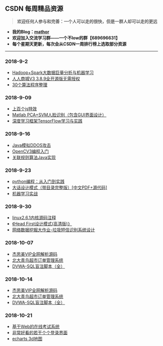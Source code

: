 ## CSDN 每周精品资源
> **欢迎任何人参与和完善：一个人可以走的很快，但是一群人却可以走的更远**

* **我的Blog：[mathor](https://www.wmathor.com)**
* **欢迎加入交流学习群——一个不low的群【689696631】**
* **每个星期天更新，每次会从CSDN一周排行榜上选取部分资源**
<hr>

### 2018-9-2
- [Hadoop+Spark大数据巨量分析与机器学习](https://pan.baidu.com/s/1zzTBJPpv0pfjrFxAZlw5zA)
- [人人商城V3 3.8.9全开源版无需授权](https://pan.baidu.com/s/1nDd0RR3J-reph3DoerBD0Q)
- [30个算法程序整理](https://pan.baidu.com/s/1xZufNzi2y1iH4lkkUfSjYA)
### 2018-9-09
- [上百个js特效](https://pan.baidu.com/s/16cmKAudiyGcTH_DQTmxnlw)
- [Matlab PCA+SVM人脸识别（包含GUI界面设计）](https://pan.baidu.com/s/1lr15oKt5K2Im7tcwN4eXpQ)
- [深度学习框架TensorFlow学习与实践](https://github.com/dta0502/DeepLearning-Framework-TensorFlow-Learning-and-Application)
### 2018-9-16
- [Java模拟DDOS攻击](https://pan.baidu.com/s/1MS7LzEEYKeFyqU3wTRkvxw)
- [OpenCV3编程入门](https://pan.baidu.com/s/1K320kstGt94leWsEVylH9g)
- [关联规则算法Java实现](https://pan.baidu.com/s/1ghSMhbOzafYQ1ByLEVWSrg)
### 2018-9-23
- [python编程：从入门到实践](https://pan.baidu.com/s/14sw-NcA-4Qvau4f2LEmAWg)
- [大话设计模式（带目录完整版）[中文PDF+源代码]](https://pan.baidu.com/s/1TsDDXntjyakdPNAvykbSYw)
- [机器学习实战](https://pan.baidu.com/s/1gwHFwssq1ul_JVMO2ebRPg)
### 2018-9-30
- [linux2.6.1内核源码注释](https://pan.baidu.com/s/1IHAwEfHYWDdD4XJzcJum6g)
- [《Head First设计模式(高清版)》](https://pan.baidu.com/s/1-sPJ55F3of4eBSTQYGKi8A)
- [网络数据挖掘大作业-垃圾短信识别系统设计](https://pan.baidu.com/s/1nxkshAQAInOlSTWAUZ7sfA)
### 2018-10-07
- [杰思美VIP全网解析源码](https://pan.baidu.com/s/13DfP57pXqOWSiYyYi44KLA)
- [北大青鸟超市订单管理系统](https://pan.baidu.com/s/1PasNqDBkAdTqUBeyQRUvwQ)
- [DVWA-SQL盲注脚本（全）](https://pan.baidu.com/s/1JRWhErK2rHKALOnqoikMZw)
### 2018-10-14
- [杰思美VIP全网解析源码](https://pan.baidu.com/s/13DfP57pXqOWSiYyYi44KLA)
- [北大青鸟超市订单管理系统](https://pan.baidu.com/s/1PasNqDBkAdTqUBeyQRUvwQ)
- [DVWA-SQL盲注脚本（全）](https://pan.baidu.com/s/1JRWhErK2rHKALOnqoikMZw)
### 2018-10-21
- [基于Web的在线考试系统](https://pan.baidu.com/s/1z0-NoN6Fp_qg3OU4IX4NLg)
- [非常好看的若干个个登录界面](https://pan.baidu.com/s/1xLXGWe8XWEoXn6kI7RBjrg)
- [echarts 3d地图](https://pan.baidu.com/s/1OSl3qWdHkKlnPXupNFTFbQ)
